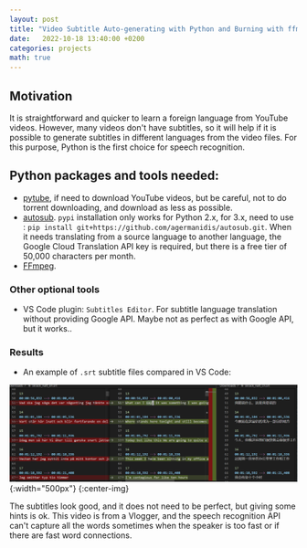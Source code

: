 ```yaml
---
layout: post
title: "Video Subtitle Auto-generating with Python and Burning with ffmpeg"
date:   2022-10-18 13:40:00 +0200
categories: projects
math: true
---
```


## Motivation

It is straightforward and quicker to learn a foreign language from YouTube videos. However, many videos don't have subtitles, so it will help if it is possible to generate subtitles in different languages from the video files.
For this purpose, Python is the first choice for speech recognition.


## Python packages and tools needed:

- [pytube](https://pytube.io/), if need to download YouTube videos, but be careful, not to do torrent downloading, and download as less as possible.
- [autosub](https://pypi.org/project/autosub/). `pypi` installation only works for Python 2.x, for 3.x, need to use : `pip install git+https://github.com/agermanidis/autosub.git`. When it needs translating from a source language to another language, the Google Cloud Translation API key is required, but there is a free tier of 50,000 characters per month.
- [FFmpeg](https://www.ffmpeg.org/download.html#build-windows).

### Other optional tools
- VS Code plugin: `Subtitles Editor`. For subtitle language translation without providing Google API. Maybe not as perfect as with Google API, but it works.. 

### Results

- An example of `.srt` subtitle files compared in VS Code:  

![srt files comparison](/images/srt_swidish_english_chinese.PNG){:width="500px"}
{:center-img}

The subtitles look good, and it does not need to be perfect, but giving some hints is ok. This video is from a Vlogger, and the speech recognition API can't capture all the words sometimes when the speaker is too fast or if there are fast word connections.
